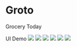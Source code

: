 # Groto

Grocery Today

UI Demo
![](demo/Screenshot_20191102-210743.png)
![](demo/Screenshot_20191102-210601.png)
![](demo/Screenshot_1568751009.png)
![](demo/Screenshot_20191102-210646.png)
![](demo/Screenshot_20191102-210703.png)
![](demo/Screenshot_20191102-210717.png)

